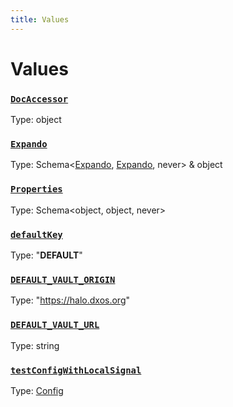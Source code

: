 ```yaml
---
title: Values
---
```

# Values 

### [`DocAccessor`]()
Type: object



### [`Expando`]()
Type: Schema&lt;[Expando](/api/@dxos/client/interfaces/Expando), [Expando](/api/@dxos/client/interfaces/Expando), never&gt; & object



### [`Properties`]()
Type: Schema&lt;object, object, never&gt;



### [`defaultKey`]()
Type: "__DEFAULT__"



### [`DEFAULT_VAULT_ORIGIN`]()
Type: "https://halo.dxos.org"



### [`DEFAULT_VAULT_URL`]()
Type: string



### [`testConfigWithLocalSignal`](https://github.com/dxos/dxos/blob/8ed3715dc/packages/sdk/client/src/testing/test-builder.ts#L34)
Type: [Config](/api/@dxos/react-client/classes/Config)



